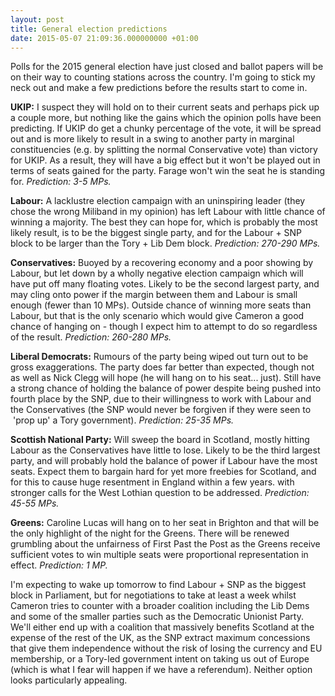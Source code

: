 ```yaml
---
layout: post
title: General election predictions
date: 2015-05-07 21:09:36.000000000 +01:00
---
```


Polls for the 2015 general election have just closed and ballot papers will be on their way to counting stations across the country. I'm going to stick my neck out and make a few predictions before the results start to come in.

**UKIP:** I suspect they will hold on to their current seats and perhaps pick up a couple more, but nothing like the gains which the opinion polls have been predicting. If UKIP do get a chunky percentage of the vote, it will be spread out and is more likely to result in a swing to another party in marginal constituencies (e.g. by splitting the normal Conservative vote) than victory for UKIP. As a result, they will have a big effect but it won't be played out in terms of seats gained for the party. Farage won't win the seat he is standing for. *Prediction: 3-5 MPs.*

**Labour:** A lacklustre election campaign with an uninspiring leader (they chose the wrong Miliband in my opinion) has left Labour with little chance of winning a majority. The best they can hope for, which is probably the most likely result, is to be the biggest single party, and for the Labour + SNP block to be larger than the Tory + Lib Dem block. *Prediction: 270-290 MPs.*

**Conservatives:** Buoyed by a recovering economy and a poor showing by Labour, but let down by a wholly negative election campaign which will have put off many floating votes. Likely to be the second largest party, and may cling onto power if the margin between them and Labour is small enough (fewer than 10 MPs). Outside chance of winning more seats than Labour, but that is the only scenario which would give Cameron a good chance of hanging on - though I expect him to attempt to do so regardless of the result. *Prediction: 260-280 MPs.*

**Liberal Democrats:** Rumours of the party being wiped out turn out to be gross exaggerations. The party does far better than expected, though not as well as Nick Clegg will hope (he will hang on to his seat... just). Still have a strong chance of holding the balance of power despite being pushed into fourth place by the SNP, due to their willingness to work with Labour and the Conservatives (the SNP would never be forgiven if they were seen to  'prop up' a Tory government). *Prediction: 25-35 MPs.*

**Scottish National Party:** Will sweep the board in Scotland, mostly hitting Labour as the Conservatives have little to lose. Likely to be the third largest party, and will probably hold the balance of power if Labour have the most seats. Expect them to bargain hard for yet more freebies for Scotland, and for this to cause huge resentment in England within a few years. with stronger calls for the West Lothian question to be addressed. *Prediction: 45-55 MPs.*

**Greens:** Caroline Lucas will hang on to her seat in Brighton and that will be the only highlight of the night for the Greens. There will be renewed grumbling about the unfairness of First Past the Post as the Greens receive sufficient votes to win multiple seats were proportional representation in effect. *Prediction: 1 MP.*

I'm expecting to wake up tomorrow to find Labour + SNP as the biggest block in Parliament, but for negotiations to take at least a week whilst Cameron tries to counter with a broader coalition including the Lib Dems and some of the smaller parties such as the Democratic Unionist Party. We'll either end up with a coalition that massively benefits Scotland at the expense of the rest of the UK, as the SNP extract maximum concessions that give them independence without the risk of losing the currency and EU membership, or a Tory-led government intent on taking us out of Europe (which is what I fear will happen if we have a referendum). Neither option looks particularly appealing.

